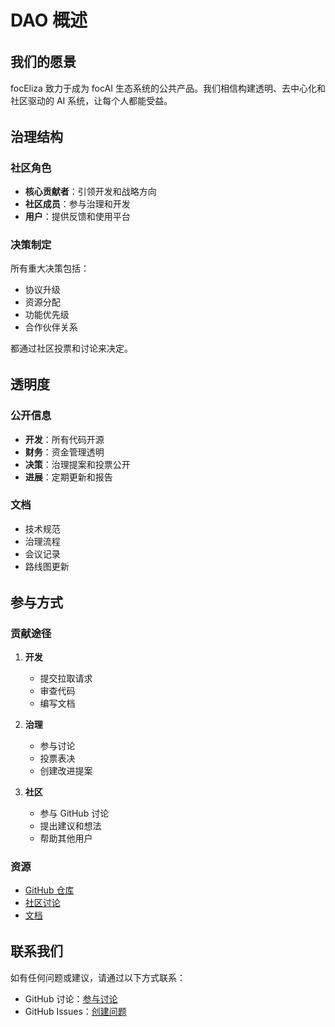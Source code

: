 # DAO 概述

## 我们的愿景

focEliza 致力于成为 focAI 生态系统的公共产品。我们相信构建透明、去中心化和社区驱动的 AI 系统，让每个人都能受益。

## 治理结构

### 社区角色

- **核心贡献者**：引领开发和战略方向
- **社区成员**：参与治理和开发
- **用户**：提供反馈和使用平台

### 决策制定

所有重大决策包括：
- 协议升级
- 资源分配
- 功能优先级
- 合作伙伴关系

都通过社区投票和讨论来决定。

## 透明度

### 公开信息

- **开发**：所有代码开源
- **财务**：资金管理透明
- **决策**：治理提案和投票公开
- **进展**：定期更新和报告

### 文档

- 技术规范
- 治理流程
- 会议记录
- 路线图更新

## 参与方式

### 贡献途径

1. **开发**
   - 提交拉取请求
   - 审查代码
   - 编写文档

2. **治理**
   - 参与讨论
   - 投票表决
   - 创建改进提案

3. **社区**
   - 参与 GitHub 讨论
   - 提出建议和想法
   - 帮助其他用户

### 资源

- [GitHub 仓库](https://github.com/focai-acc)
- [社区讨论](https://github.com/orgs/focai-acc/discussions)
- [文档](https://focai-acc.github.io/)

## 联系我们

如有任何问题或建议，请通过以下方式联系：
- GitHub 讨论：[参与讨论](https://github.com/orgs/focai-acc/discussions)
- GitHub Issues：[创建问题](https://github.com/focai-acc/focEliza/issues)

<style>
h2 {
  color: var(--vp-c-brand);
  margin-top: 2rem;
}

h3 {
  color: var(--vp-c-brand-light);
}

.resources-list {
  display: grid;
  grid-template-columns: repeat(auto-fit, minmax(200px, 1fr));
  gap: 1rem;
  margin: 2rem 0;
}

.resources-list a {
  display: block;
  padding: 1rem;
  border-radius: 8px;
  background: var(--vp-c-bg-soft);
  text-decoration: none;
  transition: all 0.3s ease;
}

.resources-list a:hover {
  transform: translateY(-2px);
  box-shadow: 0 4px 8px rgba(0,0,0,0.1);
}
</style>